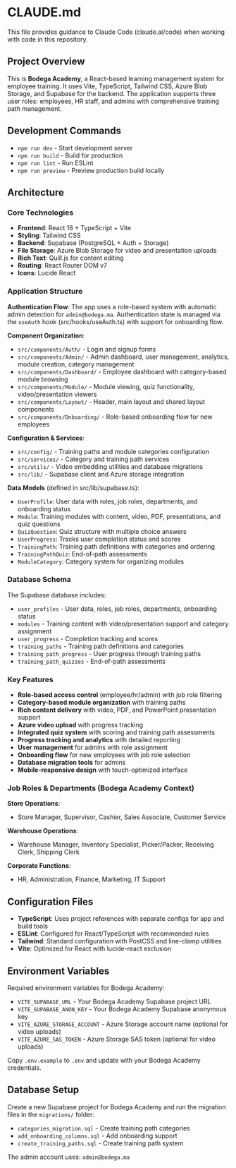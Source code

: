 # CLAUDE.md

This file provides guidance to Claude Code (claude.ai/code) when working with code in this repository.

## Project Overview

This is **Bodega Academy**, a React-based learning management system for employee training. It uses Vite, TypeScript, Tailwind CSS, Azure Blob Storage, and Supabase for the backend. The application supports three user roles: employees, HR staff, and admins with comprehensive training path management.

## Development Commands

- `npm run dev` - Start development server
- `npm run build` - Build for production
- `npm run lint` - Run ESLint
- `npm run preview` - Preview production build locally

## Architecture

### Core Technologies
- **Frontend**: React 18 + TypeScript + Vite
- **Styling**: Tailwind CSS
- **Backend**: Supabase (PostgreSQL + Auth + Storage)
- **File Storage**: Azure Blob Storage for video and presentation uploads
- **Rich Text**: Quill.js for content editing
- **Routing**: React Router DOM v7
- **Icons**: Lucide React

### Application Structure

**Authentication Flow**: The app uses a role-based system with automatic admin detection for `admin@bodega.ma`. Authentication state is managed via the `useAuth` hook (src/hooks/useAuth.ts) with support for onboarding flow.

**Component Organization**:
- `src/components/Auth/` - Login and signup forms
- `src/components/Admin/` - Admin dashboard, user management, analytics, module creation, category management
- `src/components/Dashboard/` - Employee dashboard with category-based module browsing
- `src/components/Module/` - Module viewing, quiz functionality, video/presentation viewers
- `src/components/Layout/` - Header, main layout and shared layout components
- `src/components/Onboarding/` - Role-based onboarding flow for new employees

**Configuration & Services**:
- `src/config/` - Training paths and module categories configuration
- `src/services/` - Category and training path services
- `src/utils/` - Video embedding utilities and database migrations
- `src/lib/` - Supabase client and Azure storage integration

**Data Models** (defined in src/lib/supabase.ts):
- `UserProfile`: User data with roles, job roles, departments, and onboarding status
- `Module`: Training modules with content, video, PDF, presentations, and quiz questions
- `QuizQuestion`: Quiz structure with multiple choice answers
- `UserProgress`: Tracks user completion status and scores
- `TrainingPath`: Training path definitions with categories and ordering
- `TrainingPathQuiz`: End-of-path assessments
- `ModuleCategory`: Category system for organizing modules

### Database Schema
The Supabase database includes:
- `user_profiles` - User data, roles, job roles, departments, onboarding status
- `modules` - Training content with video/presentation support and category assignment
- `user_progress` - Completion tracking and scores
- `training_paths` - Training path definitions and categories
- `training_path_progress` - User progress through training paths
- `training_path_quizzes` - End-of-path assessments

### Key Features
- **Role-based access control** (employee/hr/admin) with job role filtering
- **Category-based module organization** with training paths
- **Rich content delivery** with video, PDF, and PowerPoint presentation support
- **Azure video upload** with progress tracking
- **Integrated quiz system** with scoring and training path assessments
- **Progress tracking and analytics** with detailed reporting
- **User management** for admins with role assignment
- **Onboarding flow** for new employees with job role selection
- **Database migration tools** for admins
- **Mobile-responsive design** with touch-optimized interface

### Job Roles & Departments (Bodega Academy Context)
**Store Operations**:
- Store Manager, Supervisor, Cashier, Sales Associate, Customer Service

**Warehouse Operations**:
- Warehouse Manager, Inventory Specialist, Picker/Packer, Receiving Clerk, Shipping Clerk

**Corporate Functions**:
- HR, Administration, Finance, Marketing, IT Support

## Configuration Files

- **TypeScript**: Uses project references with separate configs for app and build tools
- **ESLint**: Configured for React/TypeScript with recommended rules
- **Tailwind**: Standard configuration with PostCSS and line-clamp utilities
- **Vite**: Optimized for React with lucide-react exclusion

## Environment Variables

Required environment variables for Bodega Academy:
- `VITE_SUPABASE_URL` - Your Bodega Academy Supabase project URL
- `VITE_SUPABASE_ANON_KEY` - Your Bodega Academy Supabase anonymous key
- `VITE_AZURE_STORAGE_ACCOUNT` - Azure Storage account name (optional for video uploads)
- `VITE_AZURE_SAS_TOKEN` - Azure Storage SAS token (optional for video uploads)

Copy `.env.example` to `.env` and update with your Bodega Academy credentials.

## Database Setup

Create a new Supabase project for Bodega Academy and run the migration files in the `migrations/` folder:
- `categories_migration.sql` - Create training path categories
- `add_onboarding_columns.sql` - Add onboarding support
- `create_training_paths.sql` - Create training path system

The admin account uses: `admin@bodega.ma`